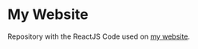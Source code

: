 # My Website

Repository with the ReactJS Code used on [my website](https://allan-lago.herokuapp.com).

